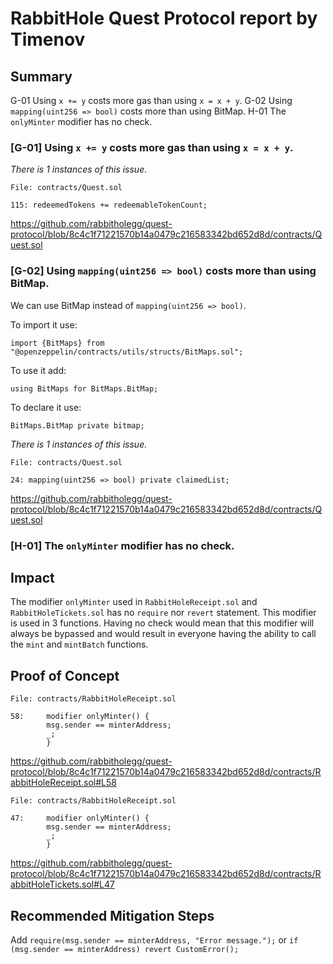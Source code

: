 # RabbitHole Quest Protocol report by Timenov

## Summary
G-01 Using `x += y` costs more gas than using `x = x + y`.
G-02 Using `mapping(uint256 => bool)` costs more than using BitMap.
H-01 The `onlyMinter` modifier has no check.

### [G-01] Using `x += y` costs more gas than using `x = x + y`.
*There is 1 instances of this issue.*

```solidity
File: contracts/Quest.sol

115: redeemedTokens += redeemableTokenCount;
```

https://github.com/rabbitholegg/quest-protocol/blob/8c4c1f71221570b14a0479c216583342bd652d8d/contracts/Quest.sol

### [G-02] Using `mapping(uint256 => bool)` costs more than using BitMap.

We can use BitMap instead of `mapping(uint256 => bool)`.

To import it use:

```solidity
import {BitMaps} from "@openzeppelin/contracts/utils/structs/BitMaps.sol";
```

To use it add:

```solidity
using BitMaps for BitMaps.BitMap;
```

To declare it use:
```solidity
BitMaps.BitMap private bitmap;
```

*There is 1 instances of this issue.*

```solidity
File: contracts/Quest.sol

24: mapping(uint256 => bool) private claimedList;
```

https://github.com/rabbitholegg/quest-protocol/blob/8c4c1f71221570b14a0479c216583342bd652d8d/contracts/Quest.sol

### [H-01] The `onlyMinter` modifier has no check.

## Impact
The modifier `onlyMinter` used in `RabbitHoleReceipt.sol` and `RabbitHoleTickets.sol` has no `require` nor `revert` statement. This modifier is used in 3 functions. Having no check would mean that this modifier will always be bypassed and would result in everyone having the ability to call the `mint` and `mintBatch` functions.

## Proof of Concept
```solidity
File: contracts/RabbitHoleReceipt.sol

58:     modifier onlyMinter() {
        msg.sender == minterAddress;
        _;
        }
```

https://github.com/rabbitholegg/quest-protocol/blob/8c4c1f71221570b14a0479c216583342bd652d8d/contracts/RabbitHoleReceipt.sol#L58

```solidity
File: contracts/RabbitHoleReceipt.sol

47:     modifier onlyMinter() {
        msg.sender == minterAddress;
        _;
        }
```

https://github.com/rabbitholegg/quest-protocol/blob/8c4c1f71221570b14a0479c216583342bd652d8d/contracts/RabbitHoleTickets.sol#L47

## Recommended Mitigation Steps
Add `require(msg.sender == minterAddress, "Error message.");` or `if (msg.sender == minterAddress) revert CustomError();`